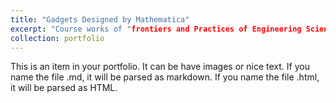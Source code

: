 ```yaml
---
title: "Gadgets Designed by Mathematica"
excerpt: "Course works of "frontiers and Practices of Engineering Science" <br/><img src='/images/imagegalaxy'>"
collection: portfolio
---
```


This is an item in your portfolio. It can be have images or nice text. If you name the file .md, it will be parsed as markdown. If you name the file .html, it will be parsed as HTML. 
